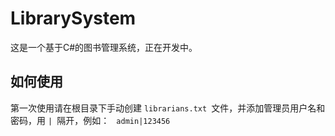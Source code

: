 # LibrarySystem
这是一个基于C#的图书管理系统，正在开发中。
## 如何使用
第一次使用请在根目录下手动创建 `librarians.txt `文件，并添加管理员用户名和密码，用 `| `隔开，例如： ` admin|123456`
